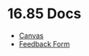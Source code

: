 # 16.85 Docs

- [Canvas](https://canvas.mit.edu/courses/33172)
- [Feedback Form](https://piazza.com/class/me27odfas7l6yp/post/6)
